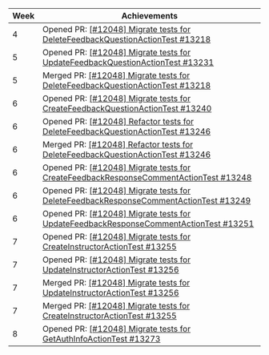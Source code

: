 | Week | Achievements                                                                                                                              |
|------|-------------------------------------------------------------------------------------------------------------------------------------------|
| 4    | Opened PR: [[#12048] Migrate tests for DeleteFeedbackQuestionActionTest #13218](https://github.com/TEAMMATES/teammates/pull/13218)        |
| 5    | Opened PR: [[#12048] Migrate tests for UpdateFeedbackQuestionActionTest #13231](https://github.com/TEAMMATES/teammates/pull/13231)        |
| 5    | Merged PR: [[#12048] Migrate tests for DeleteFeedbackQuestionActionTest #13218](https://github.com/TEAMMATES/teammates/pull/13218)        |
| 6    | Opened PR: [[#12048] Migrate tests for CreateFeedbackQuestionActionTest #13240](https://github.com/TEAMMATES/teammates/pull/13240)        |
| 6    | Opened PR: [[#12048] Refactor tests for DeleteFeedbackQuestionActionTest #13246](https://github.com/TEAMMATES/teammates/pull/13246)       |
| 6    | Merged PR: [[#12048] Refactor tests for DeleteFeedbackQuestionActionTest #13246](https://github.com/TEAMMATES/teammates/pull/13246)       |
| 6    | Opened PR: [[#12048] Migrate tests for CreateFeedbackResponseCommentActionTest #13248](https://github.com/TEAMMATES/teammates/pull/13248) |
| 6    | Opened PR: [[#12048] Migrate tests for DeleteFeedbackResponseCommentActionTest #13249](https://github.com/TEAMMATES/teammates/pull/13249) |
| 6    | Opened PR: [[#12048] Migrate tests for UpdateFeedbackResponseCommentActionTest #13251](https://github.com/TEAMMATES/teammates/pull/13251) |
| 7    | Opened PR: [[#12048] Migrate tests for CreateInstructorActionTest #13255](https://github.com/TEAMMATES/teammates/pull/13255)              |
| 7    | Opened PR: [[#12048] Migrate tests for UpdateInstructorActionTest #13256](https://github.com/TEAMMATES/teammates/pull/13256)              |
| 7    | Merged PR: [[#12048] Migrate tests for UpdateInstructorActionTest #13256](https://github.com/TEAMMATES/teammates/pull/13256)              |
| 7    | Merged PR: [[#12048] Migrate tests for CreateInstructorActionTest #13255](https://github.com/TEAMMATES/teammates/pull/13255)              |
| 8    | Opened PR: [[#12048] Migrate tests for GetAuthInfoActionTest #13273](https://github.com/TEAMMATES/teammates/pull/13273)                   |